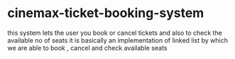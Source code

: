 # cinemax-ticket-booking-system
this system lets the user you book or cancel  tickets and also to check the available no of seats
it is basically an implementation of linked list by  which we are able to book , cancel and check available seats

